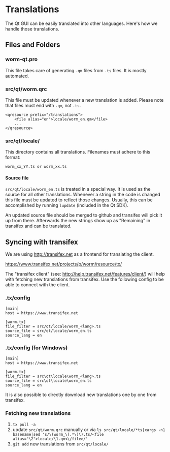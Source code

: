 Translations
============

The Qt GUI can be easily translated into other languages. Here's how we
handle those translations.

Files and Folders
-----------------

### worm-qt.pro

This file takes care of generating `.qm` files from `.ts` files. It is mostly
automated.

### src/qt/worm.qrc

This file must be updated whenever a new translation is added. Please note that
files must end with `.qm`, not `.ts`.

    <qresource prefix="/translations">
        <file alias="en">locale/worm_en.qm</file>
        ...
    </qresource>

### src/qt/locale/

This directory contains all translations. Filenames must adhere to this format:

    worm_xx_YY.ts or worm_xx.ts

#### Source file

`src/qt/locale/worm_en.ts` is treated in a special way. It is used as the
source for all other translations. Whenever a string in the code is changed
this file must be updated to reflect those changes. Usually, this can be
accomplished by running `lupdate` (included in the Qt SDK).

An updated source file should be merged to github and transifex will pick it
up from there. Afterwards the new strings show up as "Remaining" in transifex
and can be translated.

Syncing with transifex
----------------------

We are using http://transifex.net as a frontend for translating the client.

https://www.transifex.net/projects/p/worm/resource/tx/

The "transifex client" (see: http://help.transifex.net/features/client/)
will help with fetching new translations from transifex. Use the following
config to be able to connect with the client.

### .tx/config

    [main]
    host = https://www.transifex.net

    [worm.tx]
    file_filter = src/qt/locale/worm_<lang>.ts
    source_file = src/qt/locale/worm_en.ts
    source_lang = en
    
### .tx/config (for Windows)

    [main]
    host = https://www.transifex.net

    [worm.tx]
    file_filter = src\qt\locale\worm_<lang>.ts
    source_file = src\qt\locale\worm_en.ts
    source_lang = en

It is also possible to directly download new translations one by one from transifex.

### Fetching new translations

1. `tx pull -a`
2. update `src/qt/worm.qrc` manually or via
   `ls src/qt/locale/*ts|xargs -n1 basename|sed 's/\(worm_\(.*\)\).ts/<file alias="\2">locale/\1.qm<\/file>/'`
3. `git add` new translations from `src/qt/locale/`
